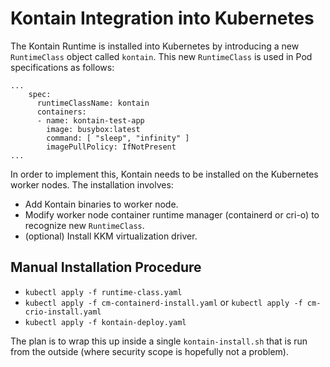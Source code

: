 # Kontain Integration into Kubernetes

The Kontain Runtime is installed into Kubernetes by introducing a new `RuntimeClass` object called `kontain`.
This new `RuntimeClass` is used in Pod specifications as follows:

```
...
    spec:
      runtimeClassName: kontain
      containers:
      - name: kontain-test-app
        image: busybox:latest
        command: [ "sleep", "infinity" ]
        imagePullPolicy: IfNotPresent
...
```

In order to implement this, Kontain needs to be installed on the Kubernetes worker nodes. The installation
involves:

- Add Kontain binaries to worker node.
- Modify worker node container runtime manager (containerd or cri-o) to recognize new `RuntimeClass`.
- (optional) Install KKM virtualization driver.

## Manual Installation Procedure

- `kubectl apply -f runtime-class.yaml`
- `kubectl apply -f cm-containerd-install.yaml` or `kubectl apply -f cm-crio-install.yaml`
- `kubectl apply -f kontain-deploy.yaml`

The plan is to wrap this up inside a single `kontain-install.sh` that is run from the outside (where
security scope is hopefully not a problem).
